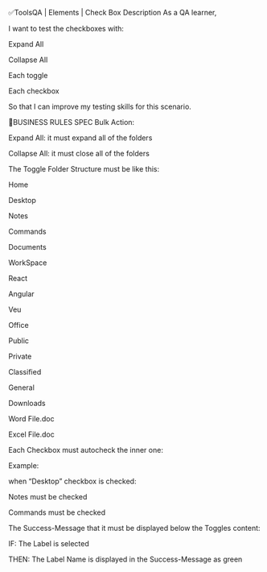 ✅ToolsQA | Elements | Check Box
Description
As a QA learner,

I want to test the checkboxes with:

Expand All

Collapse All

Each toggle

Each checkbox

So that I can improve my testing skills for this scenario.

🚩BUSINESS RULES SPEC
Bulk Action:

Expand All: it must expand all of the folders

Collapse All: it must close all of the folders

The Toggle Folder Structure must be like this:

Home

Desktop

Notes

Commands

Documents

WorkSpace

React

Angular

Veu

Office

Public

Private

Classified

General

Downloads

Word File.doc

Excel File.doc

Each Checkbox must autocheck the inner one:

Example:

when “Desktop” checkbox is checked:

Notes must be checked

Commands must be checked

The Success-Message that it must be displayed below the Toggles content:

IF: The Label is selected

THEN: The Label Name is displayed in the Success-Message as green